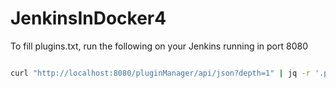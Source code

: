 # JenkinsInDocker4


To fill plugins.txt, run the following on your Jenkins running in port 8080

```sh

curl "http://localhost:8080/pluginManager/api/json?depth=1" | jq -r '.plugins[].shortName'

```